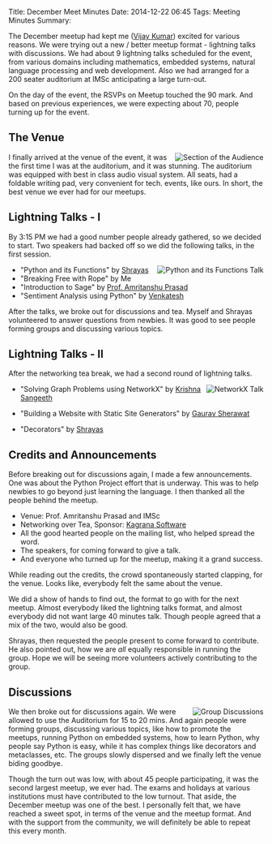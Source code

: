 Title: December Meet Minutes
Date: 2014-12-22 06:45
Tags: Meeting Minutes
Summary: <img src="http://photos2.meetupstatic.com/photos/event/7/0/1/2/global_432628690.jpeg" alt=""/> <img src="http://photos2.meetupstatic.com/photos/event/6/9/b/d/global_432627069.jpeg" alt=""/> <img src="http://photos1.meetupstatic.com/photos/event/7/0/1/b/global_432628699.jpeg" alt=""/> <img src="http://photos3.meetupstatic.com/photos/event/6/9/b/9/global_432627065.jpeg" alt=""/>

The December meetup had kept me ([Vijay
Kumar](http://www.meetup.com/Chennaipy/members/147018982/)) excited
for various reasons. We were trying out a new / better meetup format -
lightning talks with discussions. We had about 9 lightning talks
scheduled for the event, from various domains including mathematics,
embedded systems, natural language processing and web
development. Also we had arranged for a 200 seater auditorium at IMSc
anticipating a large turn-out.

On the day of the event, the RSVPs on Meetup touched the 90 mark. And
based on previous experiences, we were expecting about 70, people
turning up for the event.

## The Venue

<a
href="http://photos2.meetupstatic.com/photos/event/7/0/1/2/highres_432628690.jpeg"><img
src="http://photos2.meetupstatic.com/photos/event/7/0/1/2/event_432628690.jpeg"
alt="Section of the Audience" style="float: right"/></a>

I finally arrived at the venue of the event, it was the first time I
was at the auditorium, and it was stunning. The auditorium was
equipped with best in class audio visual system. All seats, had a
foldable writing pad, very convenient for tech. events, like ours. In
short, the best venue we ever had for our meetups.

## Lightning Talks - I

By 3:15 PM we had a good number people already gathered, so we decided
to start. Two speakers had backed off so we did the following talks,
in the first session.

<a
href="http://photos2.meetupstatic.com/photos/event/6/9/b/d/highres_432627069.jpeg"><img
src="http://photos2.meetupstatic.com/photos/event/6/9/b/d/event_432627069.jpeg"
alt="Python and its Functions Talk" style="float: right"/></a>

   * "Python and its Functions" by
     [Shrayas](http://www.meetup.com/Chennaipy/members/31218952/)
   * "Breaking Free with Rope" by Me
   * "Introduction to Sage" by [Prof. Amritanshu
     Prasad](http://www.meetup.com/Chennaipy/members/182681977/)
   * "Sentiment Analysis using Python" by
     [Venkatesh](http://www.meetup.com/Chennaipy/members/121391002/)

After the talks, we broke out for discussions and tea. Myself and
Shrayas volunteered to answer questions from newbies. It was good to
see people forming groups and discussing various topics.

## Lightning Talks - II

After the networking tea break, we had a second round of lightning
talks.

<a
href="http://photos2.meetupstatic.com/photos/event/7/0/3/a/highres_432628730.jpeg"><img
src="http://photos2.meetupstatic.com/photos/event/7/0/3/a/event_432628730.jpeg"
alt="NetworkX Talk" style="float: right"/></a>

  * "Solving Graph Problems using NetworkX" by [Krishna
    Sangeeth](http://www.meetup.com/Chennaipy/members/182939340/)

  * "Building a Website with Static Site Generators" by [Gaurav
    Sherawat](http://www.meetup.com/Chennaipy/members/73333582/)

  * "Decorators" by
    [Shrayas](http://www.meetup.com/Chennaipy/members/31218952/)

## Credits and Announcements

Before breaking out for discussions again, I made a few
announcements. One was about the Python Project effort that is
underway. This was to help newbies to go beyond just learning the
language. I then thanked all the people behind the meetup.

  * Venue: Prof. Amritanshu Prasad and IMSc
  * Networking over Tea, Sponsor: [Kagrana Software](http://kagrana.com/)
  * All the good hearted people on the mailing list, who helped spread
    the word.
  * The speakers, for coming forward to give a talk.
  * And everyone who turned up for the meetup, making it a grand
    success.

While reading out the credits, the crowd spontaneously started
clapping, for the venue. Looks like, everybody felt the same about the
venue.

We did a show of hands to find out, the format to go with for the next
meetup. Almost everybody liked the lightning talks format, and almost
everybody did not want large 40 minutes talk. Though people agreed
that a mix of the two, would also be good.

Shrayas, then requested the people present to come forward to
contribute. He also pointed out, how we are *all* equally responsible
in running the group. Hope we will be seeing more volunteers actively
contributing to the group.

## Discussions

<a
href="http://photos3.meetupstatic.com/photos/event/6/9/b/9/highres_432627065.jpeg"><img
src="http://photos3.meetupstatic.com/photos/event/6/9/b/9/event_432627065.jpeg"
alt="Group Discussions" style="float: right"/></a>

We then broke out for discussions again. We were allowed to use the
Auditorium for 15 to 20 mins. And again people were forming groups,
discussing various topics, like how to promote the meetups, running
Python on embedded systems, how to learn Python, why people say Python
is easy, while it has complex things like decorators and metaclasses,
etc. The groups slowly dispersed and we finally left the venue biding
goodbye.

Though the turn out was low, with about 45 people participating, it
was the second largest meetup, we ever had. The exams and holidays at
various institutions must have contributed to the low turnout. That
aside, the December meetup was one of the best. I personally felt
that, we have reached a sweet spot, in terms of the venue and the
meetup format. And with the support from the community, we will
definitely be able to repeat this every month.
